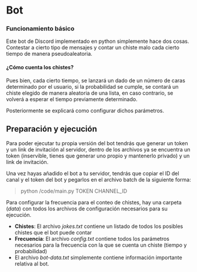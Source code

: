 ﻿# Bot
### Funcionamiento básico
Este bot de Discord implementado en python simplemente hace dos cosas. Contestar a cierto tipo de mensajes y contar un chiste malo cada cierto tiempo de manera pseudoaleatoria.

#### ¿Cómo cuenta los chistes?
Pues bien, cada cierto tiempo, se lanzará un dado de un número de caras determinado por el usuario, si la probabilidad se cumple, se contará un chiste elegido de manera aleatoria de una lista, en caso contrario, se volverá a esperar el tiempo previamente determinado.

Posteriormente se explicará como configurar dichos parámetros.

## Preparación y ejecución
Para poder ejecutar tu propia versión del bot tendrás que generar un token y un link de invitación al servidor, dentro de los archivos ya se encuentra un token (inservible, tienes que generar uno propio y mantenerlo privado) y un link de invitación.

Una vez hayas añadido el bot a tu servidor, tendrás que copiar el ID del canal y el token del bot y pegarlos en el archivo batch de la siguiente forma:
> python /code/main.py TOKEN CHANNEL_ID

Para configurar la frecuencia para el conteo de chistes, hay una carpeta (_data_) con todos los archivos de configuración necesarios para su ejecución.

* **Chistes**: El archivo _jokes.txt_ contiene un listado de todos los posibles chistes que el bot puede contar
* **Frecuencia**: El archivo _config.txt_ contiene todos los parámetros necesarios para la frecuencia con la que se cuenta un chiste (tiempo y probabilidad)
* El archivo _bot-data.txt_ simplemente contiene información importante relativa al bot.
